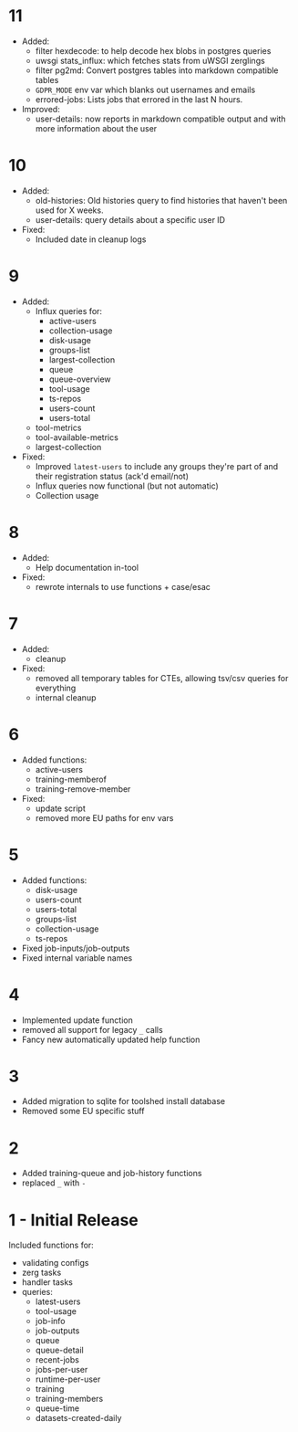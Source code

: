 # 11

- Added:
	- filter hexdecode: to help decode hex blobs in postgres queries
	- uwsgi stats\_influx: which fetches stats from uWSGI zerglings
	- filter pg2md: Convert postgres tables into markdown compatible tables
	- `GDPR_MODE` env var which blanks out usernames and emails
	- errored-jobs: Lists jobs that errored in the last N hours.
- Improved:
	- user-details: now reports in markdown compatible output and with more information about the user

# 10

- Added:
	- old-histories: Old histories query to find histories that haven't been used for X weeks.
	- user-details: query details about a specific user ID
- Fixed:
	- Included date in cleanup logs

# 9

- Added:
	- Influx queries for:
		- active-users
		- collection-usage
		- disk-usage
		- groups-list
		- largest-collection
		- queue
		- queue-overview
		- tool-usage
		- ts-repos
		- users-count
		- users-total
	- tool-metrics
	- tool-available-metrics
	- largest-collection
- Fixed:
	- Improved `latest-users` to include any groups they're part of and their registration status (ack'd email/not)
	- Influx queries now functional (but not automatic)
	- Collection usage

# 8

- Added:
	- Help documentation in-tool
- Fixed:
	- rewrote internals to use functions + case/esac

# 7

- Added:
	- cleanup
- Fixed:
	- removed all temporary tables for CTEs, allowing tsv/csv queries for everything
	- internal cleanup

# 6

- Added functions:
	- active-users
	- training-memberof
	- training-remove-member
- Fixed:
	- update script
	- removed more EU paths for env vars


# 5

- Added functions:
	- disk-usage
	- users-count
	- users-total
	- groups-list
	- collection-usage
	- ts-repos
- Fixed job-inputs/job-outputs
- Fixed internal variable names

# 4

- Implemented update function
- removed all support for legacy `_` calls
- Fancy new automatically updated help function

# 3

- Added migration to sqlite for toolshed install database
- Removed some EU specific stuff

# 2

- Added training-queue and job-history functions
- replaced `_` with `-`

# 1 - Initial Release

Included functions for:

- validating configs
- zerg tasks
- handler tasks
- queries:
  - latest-users
  - tool-usage
  - job-info
  - job-outputs
  - queue
  - queue-detail
  - recent-jobs
  - jobs-per-user
  - runtime-per-user
  - training
  - training-members
  - queue-time
  - datasets-created-daily
